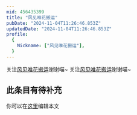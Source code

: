 ```yaml
---
mid: 456435399
title: "风见唯花搬运"
pubDate: "2024-11-04T11:26:46.853Z"
updatedDate: "2024-11-04T11:26:46.853Z"
profile:
  {
    Nickname: ["风见唯花搬运"],
  }
---
```


关注[风见唯花搬运](https://space.bilibili.com/456435399)谢谢喵~ 关注[风见唯花搬运](https://space.bilibili.com/456435399)谢谢喵~

## 此条目有待补充
你可以在[这里](https://github.com/Yuhanawa/VTuber.ICU/edit/master/src/content/v/风见唯花搬运/index.md)编辑本文
